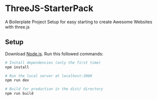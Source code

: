 # ThreeJS-StarterPack
A Boilerplate Project Setup for easy starting to create Awesome Websites with three.js


## Setup
Download [Node.js](https://nodejs.org/en/download/).
Run this followed commands:

``` bash
# Install dependencies (only the first time)
npm install

# Run the local server at localhost:3000
npm run dev

# Build for production in the dist/ directory
npm run build
```
